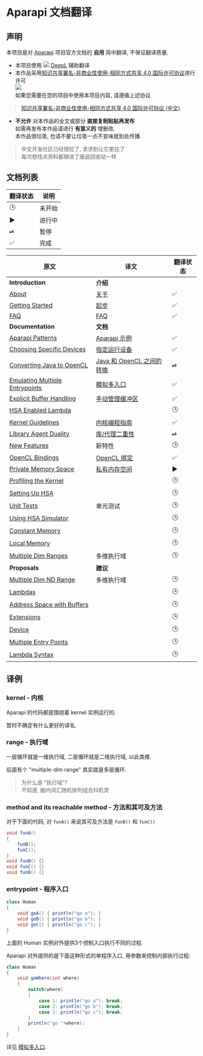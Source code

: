 # Aparapi 文档翻译

## 声明
本项目是对 [Aparapi](https://aparapi.com/) 项目官方文档的 **自用** 简中翻译, 不保证翻译质量.

* 本项目使用 ![](https://www.deepl.com/img/logo/deepl-logo-blue.svg) [DeepL](https://www.deepl.com/translator) 辅助翻译
* 本作品采用[知识共享署名-非商业性使用-相同方式共享 4.0 国际许可协议](http://creativecommons.org/licenses/by-nc-sa/4.0/)进行许可  
  [ ![](https://i.creativecommons.org/l/by-nc-sa/4.0/88x31.png) ](http://creativecommons.org/licenses/by-nc-sa/4.0/)  
  如果您需要在您的项目中使用本项目内容, 请遵循上述协议

> [知识共享署名-非商业性使用-相同方式共享 4.0 国际许可协议 (中文)](https://creativecommons.org/licenses/by-nc-sa/4.0/deed.zh)  

* **不允许** 对本作品的全文或部分 **直接复制粘贴再发布**  
  如需再发布本作品请进行 **有意义的** 增删改.  
  本作品很垃圾, 也请不要让垃圾一点不变味就到处传播

> 中文开发社区已经很拉了, 求求别让它更拉了  
> 每次想找点资料都跟进了废品回收站一样

## 文档列表

翻译状态|说明
-|-
🕒|未开始
▶|进行中
⏯|暂停
✅|完成

原文|译文|翻译状态
-|-|-
**Introduction**|**介绍**
[About](https://aparapi.com/introduction/about.html)|[关于](aparapi-about.md)|✅
[Getting Started](https://aparapi.com/introduction/getting-started.html)|[起步](aparapi-getting-started.md)|✅
[FAQ](https://aparapi.com/introduction/faq.html)|[FAQ](aparapi-faq.md)|✅
**Documentation**|**文档**
[Aparapi Patterns](https://aparapi.com/documentation/aparapi-patterns.html)|[Aparapi 示例](aparapi-patterns.md)|✅
[Choosing Specific Devices](https://aparapi.com/documentation/choosing-specific-devices.html)|[指定运行设备](aparapi-choosing-specific-devices.md)|✅
[Converting Java to OpenCL](https://aparapi.com/documentation/converting-java-to-opencl.html)|[Java 和 OpenCL 之间的转换](aparapi-converting-java-to-opencl.md)|⏯
[Emulating Multiple Entrypoints](https://aparapi.com/documentation/emulating-multiple-entrypoints.html)|[模拟多入口](aparapi-emulating-multiple-entrypoints.md)|✅
[Explicit Buffer Handling](https://aparapi.com/documentation/explicit-buffer-handling.html)|[手动管理缓冲区](aparapi-explicit-buffer-handling.md)|✅
[HSA Enabled Lambda](https://aparapi.com/documentation/hsa-enabled-lambda.html)||🕒
[Kernel Guidelines](https://aparapi.com/documentation/kernel-guidelines.html)|[内核编程指南](aparapi-kernel-guidelines.md)|✅
[Library Agent Duality](https://aparapi.com/documentation/library-agent-duality.html)|[库/代理二重性](aparapi-library-agent-duality.md)|⏯
[New Features](https://aparapi.com/documentation/new-features.html)|新特性|🕒
[OpenCL Bindings](https://aparapi.com/documentation/opencl-bindings.html)|[OpenCL 绑定](aparapi-opencl-bindings.md)|✅
[Private Memory Space](https://aparapi.com/documentation/private-memory-space.html)|[私有内存空间](aparapi-private-memory-space.md)|▶
[Profiling the Kernel](https://aparapi.com/documentation/profiling-the-kernel.html)||🕒
[Setting Up HSA](https://aparapi.com/documentation/setting-up-hsa.html)||🕒
[Unit Tests](https://aparapi.com/documentation/unit-tests.html)|单元测试|🕒
[Using HSA Simulator](https://aparapi.com/documentation/using-hsa-simulator.html)||🕒
[Constant Memory](https://aparapi.com/documentation/constant-memory.html)||🕒
[Local Memory](https://aparapi.com/documentation/local-memory.html)||🕒
[Multiple Dim Ranges](https://aparapi.com/documentation/multiple-dim-ranges.html)|多维执行域|🕒
**Proposals**|**建议**
[Multiple Dim ND Range](https://aparapi.com/proposals/multiple-dim-nd-range.html)|多维执行域|🕒
[Lambdas](https://aparapi.com/proposals/lambdas.html)||🕒
[Address Space with Buffers]()||🕒
[Extensions](https://aparapi.com/proposals/extensions.html)||🕒
[Device](https://aparapi.com/proposals/device.html)||🕒
[Multiple Entry Points](https://aparapi.com/proposals/multiple-entry-points.html)||🕒
[Lambda Syntax](https://aparapi.com/proposals/lambda-syntax.html)||🕒

## 译例

### kernel - 内核

Aparapi 的代码都是围绕着 kernel 实例运行的.

暂时不确定有什么更好的译名.

### range - 执行域

一层循环就是一维执行域, 二层循环就是二维执行域, 以此类推.

后面有个 "multiple-dim range" 其实就是多层循环.

> 为什么是 "执行域"?  
> 不知道, 脑内词汇随机排列组合抖机灵

### method and its reachable method - 方法和其可及方法

对于下面的代码, 对 `funA()` 来说其可及方法是 `funB()` 和 `funC()`
```java
void funA()
{
    funB();
    funC();
}
void funB() {}
void funC() {}
void funD() {}
```

### entrypoint - 程序入口

```java
class Human
{
    void goA() { println("go a"); }
    void goB() { println("go b"); }
    void goC() { println("go c"); }
}
```

上面的 Human 实例对外提供3个控制入口执行不同的过程.

Aparapi 对外提供的是下面这种形式的单程序入口, 用参数来控制内部执行过程:

```java
class Human 
{
    void goWhere(int where)
    {
        switch(where)
        {
            case 1: println("go a"); break;
            case 2: println("go b"); break;
            case 3: println("go c"); break;
        }
        println("go "+where);
    }
}
```

详见 [模拟多入口](aparapi-emulating-multiple-entrypoints.md).
